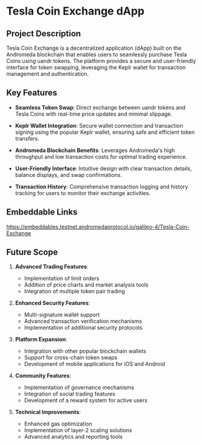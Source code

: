 # Tesla Coin Exchange dApp

## Project Description
Tesla Coin Exchange is a decentralized application (dApp) built on the Andromeda blockchain that enables users to seamlessly purchase Tesla Coins using uandr tokens. The platform provides a secure and user-friendly interface for token swapping, leveraging the Keplr wallet for transaction management and authentication.

## Key Features
- **Seamless Token Swap**: Direct exchange between uandr tokens and Tesla Coins with real-time price updates and minimal slippage.

- **Keplr Wallet Integration**: Secure wallet connection and transaction signing using the popular Keplr wallet, ensuring safe and efficient token transfers.

- **Andromeda Blockchain Benefits**: Leverages Andromeda's high throughput and low transaction costs for optimal trading experience.

- **User-Friendly Interface**: Intuitive design with clear transaction details, balance displays, and swap confirmations.

- **Transaction History**: Comprehensive transaction logging and history tracking for users to monitor their exchange activities.

## Embeddable Links
https://embeddables.testnet.andromedaprotocol.io/galileo-4/Tesla-Coin-Exchange 

## Future Scope
1. **Advanced Trading Features**:
   - Implementation of limit orders
   - Addition of price charts and market analysis tools
   - Integration of multiple token pair trading

2. **Enhanced Security Features**:
   - Multi-signature wallet support
   - Advanced transaction verification mechanisms
   - Implementation of additional security protocols

3. **Platform Expansion**:
   - Integration with other popular blockchain wallets
   - Support for cross-chain token swaps
   - Development of mobile applications for iOS and Android

4. **Community Features**:
   - Implementation of governance mechanisms
   - Integration of social trading features
   - Development of a reward system for active users

5. **Technical Improvements**:
   - Enhanced gas optimization
   - Implementation of layer-2 scaling solutions
   - Advanced analytics and reporting tools